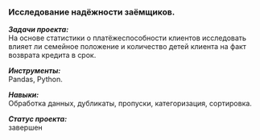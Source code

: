 ### Исследование надёжности заёмщиков.

***Задачи проекта:***<br>
На основе статистики о платёжеспособности клиентов исследовать влияет ли семейное положение и количество детей клиента на факт возврата кредита в срок.

***Инструменты:***<br>
Pandas, Python.

***Навыки:***<br>
Обработка данных, дубликаты, пропуски, категоризация, сортировка.

***Статус проекта:*** <br>
завершен
